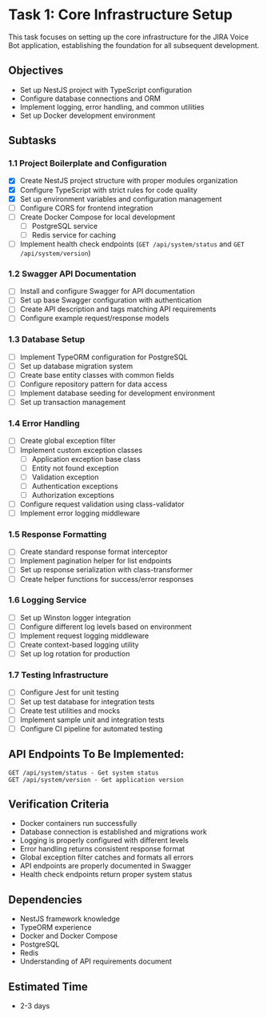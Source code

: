 # Task 1: Core Infrastructure Setup

This task focuses on setting up the core infrastructure for the JIRA Voice Bot application, establishing the foundation for all subsequent development.

## Objectives
- Set up NestJS project with TypeScript configuration
- Configure database connections and ORM
- Implement logging, error handling, and common utilities
- Set up Docker development environment

## Subtasks

### 1.1 Project Boilerplate and Configuration
- [x] Create NestJS project structure with proper modules organization
- [x] Configure TypeScript with strict rules for code quality
- [x] Set up environment variables and configuration management
- [ ] Configure CORS for frontend integration
- [ ] Create Docker Compose for local development
  - [ ] PostgreSQL service
  - [ ] Redis service for caching
- [ ] Implement health check endpoints (`GET /api/system/status` and `GET /api/system/version`)

### 1.2 Swagger API Documentation
- [ ] Install and configure Swagger for API documentation
- [ ] Set up base Swagger configuration with authentication
- [ ] Create API description and tags matching API requirements
- [ ] Configure example request/response models

### 1.3 Database Setup
- [ ] Implement TypeORM configuration for PostgreSQL
- [ ] Set up database migration system
- [ ] Create base entity classes with common fields
- [ ] Configure repository pattern for data access
- [ ] Implement database seeding for development environment
- [ ] Set up transaction management

### 1.4 Error Handling
- [ ] Create global exception filter
- [ ] Implement custom exception classes
  - [ ] Application exception base class
  - [ ] Entity not found exception
  - [ ] Validation exception
  - [ ] Authentication exceptions
  - [ ] Authorization exceptions
- [ ] Configure request validation using class-validator
- [ ] Implement error logging middleware

### 1.5 Response Formatting
- [ ] Create standard response format interceptor
- [ ] Implement pagination helper for list endpoints
- [ ] Set up response serialization with class-transformer
- [ ] Create helper functions for success/error responses

### 1.6 Logging Service
- [ ] Set up Winston logger integration
- [ ] Configure different log levels based on environment
- [ ] Implement request logging middleware
- [ ] Create context-based logging utility
- [ ] Set up log rotation for production

### 1.7 Testing Infrastructure
- [ ] Configure Jest for unit testing
- [ ] Set up test database for integration tests
- [ ] Create test utilities and mocks
- [ ] Implement sample unit and integration tests
- [ ] Configure CI pipeline for automated testing

## API Endpoints To Be Implemented:

```
GET /api/system/status - Get system status
GET /api/system/version - Get application version
```

## Verification Criteria
- Docker containers run successfully
- Database connection is established and migrations work
- Logging is properly configured with different levels
- Error handling returns consistent response format
- Global exception filter catches and formats all errors
- API endpoints are properly documented in Swagger
- Health check endpoints return proper system status

## Dependencies
- NestJS framework knowledge
- TypeORM experience
- Docker and Docker Compose
- PostgreSQL 
- Redis
- Understanding of API requirements document

## Estimated Time
- 2-3 days 